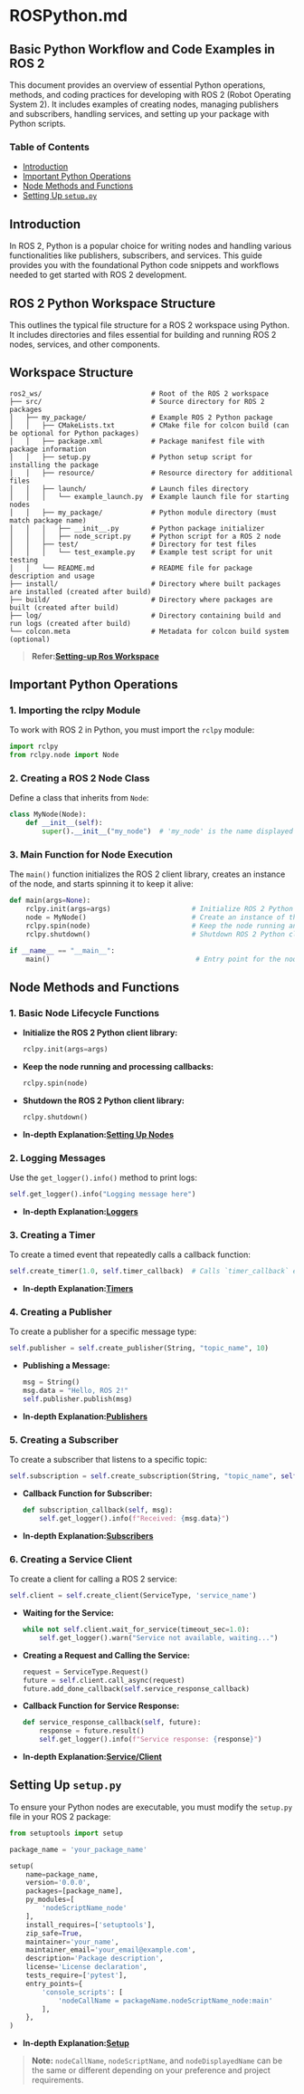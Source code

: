 # ROSPython.md

## Basic Python Workflow and Code Examples in ROS 2

This document provides an overview of essential Python operations, methods, and coding practices for developing with ROS 2 (Robot Operating System 2). It includes examples of creating nodes, managing publishers and subscribers, handling services, and setting up your package with Python scripts.

### Table of Contents

- [Introduction](#introduction)
- [Important Python Operations](#important-python-operations)
- [Node Methods and Functions](#node-methods-and-functions)
- [Setting Up `setup.py`](#setting-up-setuppy)

## Introduction

In ROS 2, Python is a popular choice for writing nodes and handling various functionalities like publishers, subscribers, and services. This guide provides you with the foundational Python code snippets and workflows needed to get started with ROS 2 development.


## ROS 2 Python Workspace Structure

This outlines the typical file structure for a ROS 2 workspace using Python. It includes directories and files essential for building and running ROS 2 nodes, services, and other components.

## Workspace Structure

```
ros2_ws/                           # Root of the ROS 2 workspace
├── src/                           # Source directory for ROS 2 packages
│   ├── my_package/                # Example ROS 2 Python package
│   │   ├── CMakeLists.txt         # CMake file for colcon build (can be optional for Python packages)
│   │   ├── package.xml            # Package manifest file with package information
│   │   ├── setup.py               # Python setup script for installing the package
│   │   ├── resource/              # Resource directory for additional files
│   │   ├── launch/                # Launch files directory
│   │   │   └── example_launch.py  # Example launch file for starting nodes
│   │   ├── my_package/            # Python module directory (must match package name)
│   │   │   ├── __init__.py        # Python package initializer
│   │   │   ├── node_script.py     # Python script for a ROS 2 node
│   │   ├── test/                  # Directory for test files
│   │   │   └── test_example.py    # Example test script for unit testing
│   │   └── README.md              # README file for package description and usage
├── install/                       # Directory where built packages are installed (created after build)
├── build/                         # Directory where packages are built (created after build)
├── log/                           # Directory containing build and run logs (created after build)
└── colcon.meta                    # Metadata for colcon build system (optional)
```
  
> **Refer:[Setting-up Ros Workspace](Workspace.md)**

## Important Python Operations

### 1. **Importing the rclpy Module**

To work with ROS 2 in Python, you must import the `rclpy` module:

```python
import rclpy
from rclpy.node import Node
```

### 2. **Creating a ROS 2 Node Class**

Define a class that inherits from `Node`:

```python
class MyNode(Node):
    def __init__(self):
        super().__init__("my_node")  # 'my_node' is the name displayed in the ROS 2 graph
```

### 3. **Main Function for Node Execution**

The `main()` function initializes the ROS 2 client library, creates an instance of the node, and starts spinning it to keep it alive:

```python
def main(args=None):
    rclpy.init(args=args)                    # Initialize ROS 2 Python client library
    node = MyNode()                          # Create an instance of the node
    rclpy.spin(node)                         # Keep the node running and processing callbacks
    rclpy.shutdown()                         # Shutdown ROS 2 Python client library

if __name__ == "__main__":
    main()                                    # Entry point for the node script
```

## Node Methods and Functions

### 1. **Basic Node Lifecycle Functions**

- **Initialize the ROS 2 Python client library:**

    ```python
    rclpy.init(args=args)
    ```

- **Keep the node running and processing callbacks:**

    ```python
    rclpy.spin(node)
    ```

- **Shutdown the ROS 2 Python client library:**

    ```python
    rclpy.shutdown()
    ```
    
- **In-depth Explanation:[Setting Up Nodes](python/node.md)**


### 2. **Logging Messages**

Use the `get_logger().info()` method to print logs:

```python
self.get_logger().info("Logging message here")
```
    
- **In-depth Explanation:[Loggers](python/Logging.md)**

### 3. **Creating a Timer**

To create a timed event that repeatedly calls a callback function:

```python
self.create_timer(1.0, self.timer_callback)  # Calls `timer_callback` every 1 second
```
    
- **In-depth Explanation:[Timers](python/Timers.md)**

### 4. **Creating a Publisher**

To create a publisher for a specific message type:

```python
self.publisher = self.create_publisher(String, "topic_name", 10)
```

- **Publishing a Message:**

    ```python
    msg = String()
    msg.data = "Hello, ROS 2!"
    self.publisher.publish(msg)
    ```
    
- **In-depth Explanation:[Publishers](python/Subscriber-Publisher.md)**

### 5. **Creating a Subscriber**

To create a subscriber that listens to a specific topic:

```python
self.subscription = self.create_subscription(String, "topic_name", self.subscription_callback, 10)
```

- **Callback Function for Subscriber:**

    ```python
    def subscription_callback(self, msg):
        self.get_logger().info(f"Received: {msg.data}")
    ```
    
- **In-depth Explanation:[Subscribers](python/Subscriber-Publisher.md)**

### 6. **Creating a Service Client**

To create a client for calling a ROS 2 service:

```python
self.client = self.create_client(ServiceType, 'service_name')
```

- **Waiting for the Service:**

    ```python
    while not self.client.wait_for_service(timeout_sec=1.0):
        self.get_logger().warn("Service not available, waiting...")
    ```

- **Creating a Request and Calling the Service:**

    ```python
    request = ServiceType.Request()
    future = self.client.call_async(request)
    future.add_done_callback(self.service_response_callback)
    ```

- **Callback Function for Service Response:**

    ```python
    def service_response_callback(self, future):
        response = future.result()
        self.get_logger().info(f"Service response: {response}")
    ```
    
- **In-depth Explanation:[Service/Client](python/Service-Client.md)**


## Setting Up `setup.py`

To ensure your Python nodes are executable, you must modify the `setup.py` file in your ROS 2 package:

```python
from setuptools import setup

package_name = 'your_package_name'

setup(
    name=package_name,
    version='0.0.0',
    packages=[package_name],
    py_modules=[
        'nodeScriptName_node'
    ],
    install_requires=['setuptools'],
    zip_safe=True,
    maintainer='your_name',
    maintainer_email='your_email@example.com',
    description='Package description',
    license='License declaration',
    tests_require=['pytest'],
    entry_points={
        'console_scripts': [
            'nodeCallName = packageName.nodeScriptName_node:main'
        ],
    },
)
```
    
- **In-depth Explanation:[Setup](python/Setup.md)**

> **Note:** `nodeCallName`, `nodeScriptName`, and `nodeDisplayedName` can be the same or different depending on your preference and project requirements.
